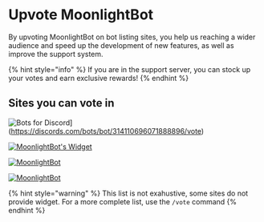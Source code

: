 # Upvote MoonlightBot

By upvoting MoonlightBot on bot listing sites, you help us reaching a wider audience and speed up the development of new features, as well as improve the support system.

{% hint style="info" %}
If you are in the support server, you can stock up your votes and earn exclusive rewards!
{% endhint %}

## Sites you can vote in

![Bots for Discord](https://discords.com/bots/api/bot/314110696071888896/widget)](https://discords.com/bots/bot/314110696071888896/vote)

[![MoonlightBot's Widget](https://api.discordlist.space/v2/bots/314110696071888896/widget?background=7289DA&radius=6)](https://botlist.space/bot/314110696071888896/upvote)

[![MoonlightBot](https://bots.ondiscord.xyz/bots/314110696071888896/embed?showGuilds=true)](https://bots.ondiscord.xyz/bots/314110696071888896)

[![MoonlightBot](https://discord.boats/api/widget/314110696071888896)](https://discord.boats/bot/314110696071888896/vote)

{% hint style="warning" %}
This list is not exahustive, some sites do not provide widget. For a more complete list, use the `/vote` command
{% endhint %}